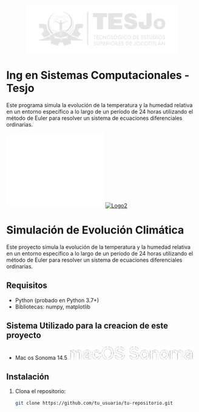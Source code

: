 <p align="center">
  <img src="tesjo.png" alt="Logo de Ing en Sistemas Computacionales - Tesjo">
</p>

# Ing en Sistemas Computacionales - Tesjo

Este programa simula la evolución de la temperatura y la humedad relativa en un entorno específico a lo largo de un período de 24 horas utilizando el método de Euler para resolver un sistema de ecuaciones diferenciales ordinarias.

[![Logo1](https://github.com/Cobain21Jose/METODOS-NUMERICOS---Simulaci-n-de-Evoluci-n-Clim-tica-Modelo-de-Temperatura-y-Humedad-Relativa/blob/main/isc.png)](https://github.com/Cobain21Jose/METODOS-NUMERICOS---Simulaci-n-de-Evoluci-n-Clim-tica-Modelo-de-Temperatura-y-Humedad-Relativa)
[![Logo2](https://upload.wikimedia.org/wikipedia/commons/f/f8/Python_logo_and_wordmark.svg)](https://www.python.org/downloads/)

# Simulación de Evolución Climática

Este proyecto simula la evolución de la temperatura y la humedad relativa en un entorno específico a lo largo de un período de 24 horas utilizando el método de Euler para resolver un sistema de ecuaciones diferenciales ordinarias.

## Requisitos

- Python (probado en Python 3.7+)
- Bibliotecas: numpy, matplotlib

## Sistema Utilizado para la creacion de este proyecto
- Mac os Sonoma 14.5
[![Logo3](https://github.com/Cobain21Jose/METODOS-NUMERICOS---Simulaci-n-de-Evoluci-n-Clim-tica-Modelo-de-Temperatura-y-Humedad-Relativa/blob/main/macossonoma.png)](https://www.apple.com/mx/macos/sonoma/)

## Instalación

1. Clona el repositorio:

   ```bash
   git clone https://github.com/tu_usuario/tu-repositorio.git


